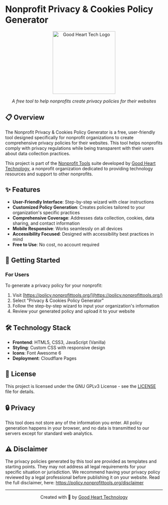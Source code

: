 # Nonprofit Privacy & Cookies Policy Generator

<div align="center">
  <img src="https://graphics.goodhearttech.org/GHT-AllWhiteLogo-phishsite.png" alt="Good Heart Tech Logo" width="200">
  <p><em>A free tool to help nonprofits create privacy policies for their websites</em></p>
</div>

## 📋 Overview

The Nonprofit Privacy & Cookies Policy Generator is a free, user-friendly tool designed specifically for nonprofit organizations to create comprehensive privacy policies for their websites. This tool helps nonprofits comply with privacy regulations while being transparent with their users about data collection practices.

This project is part of the [Nonprofit Tools](https://policy.nonprofittools.org/) suite developed by [Good Heart Technology](https://goodhearttech.org/), a nonprofit organization dedicated to providing technology resources and support to other nonprofits.

## ✨ Features

- **User-Friendly Interface**: Step-by-step wizard with clear instructions
- **Customized Policy Generation**: Creates policies tailored to your organization's specific practices
- **Comprehensive Coverage**: Addresses data collection, cookies, data sharing, and contact information
- **Mobile Responsive**: Works seamlessly on all devices
- **Accessibility Focused**: Designed with accessibility best practices in mind
- **Free to Use**: No cost, no account required

## 🚀 Getting Started

### For Users

To generate a privacy policy for your nonprofit:

1. Visit [https://policy.nonprofittools.org/](https://policy.nonprofittools.org/)
2. Select "Privacy & Cookies Policy Generator"
3. Follow the step-by-step wizard to input your organization's information
4. Review your generated policy and upload it to your website

## 🛠️ Technology Stack

- **Frontend**: HTML5, CSS3, JavaScript (Vanilla)
- **Styling**: Custom CSS with responsive design
- **Icons**: Font Awesome 6
- **Deployment**: Cloudflare Pages


## 📄 License

This project is licensed under the GNU GPLv3 License - see the [LICENSE](LICENSE) file for details.

## 🔒 Privacy

This tool does not store any of the information you enter. All policy generation happens in your browser, and no data is transmitted to our servers except for standard web analytics.

## ⚠️ Disclaimer

The privacy policies generated by this tool are provided as templates and starting points. They may not address all legal requirements for your specific situation or jurisdiction. We recommend having your privacy policy reviewed by a legal professional before publishing it on your website. Read the full disclaimer, here: https://policy.nonprofittools.org/disclaimer

---

<div align="center">
  <p>Created with 💜 by <a href="https://goodhearttech.org/">Good Heart Technology</a></p>
</div>
